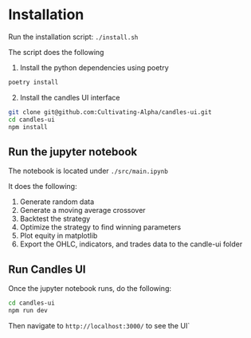 # Installation
Run the installation script: `./install.sh`

The script does the following

1. Install the python dependencies using poetry
```bash
poetry install 
```

2. Install the candles UI interface
```bash
git clone git@github.com:Cultivating-Alpha/candles-ui.git
cd candles-ui
npm install
```


## Run the jupyter notebook
The notebook is located under `./src/main.ipynb`

It does the following:
1. Generate random data
2. Generate a moving average crossover
3. Backtest the strategy
4. Optimize the strategy to find winning parameters
5. Plot equity in matplotlib
6. Export the OHLC, indicators, and trades data to the candle-ui folder



## Run Candles UI 
Once the jupyter notebook runs, do the following:
```bash
cd candles-ui
npm run dev
```

Then navigate to `http://localhost:3000/` to see the UI`
